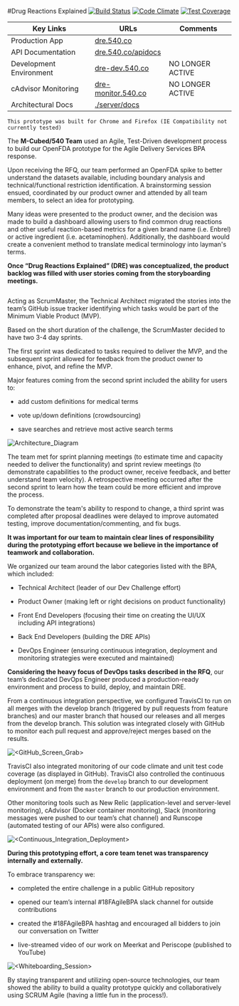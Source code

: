 #Drug Reactions Explained
[![Build Status](https://travis-ci.org/540co/ads-bpa.svg?branch=master)](https://travis-ci.org/540co/ads-bpa)
[![Code Climate](https://codeclimate.com/github/540co/ads-bpa/badges/gpa.svg)](https://codeclimate.com/github/540co/ads-bpa)
[![Test Coverage](https://codeclimate.com/github/540co/ads-bpa/badges/coverage.svg)](https://codeclimate.com/github/540co/ads-bpa/coverage)

Key Links  | URLs | Comments
 ------------- | ------------- | ---------------
 Production App    | [dre.540.co](https://dre.540.co) | 
 API Documentation    | [dre.540.co/apidocs](https://dre.540.co/apidocs) | 
 Development Environment    | [dre-dev.540.co](https://dre-dev.540.co) | NO LONGER ACTIVE
 cAdvisor Monitoring    | [dre-monitor.540.co](https://dre-monitor.540.co) | NO LONGER ACTIVE
 Architectural Docs    | [./server/docs](https://github.com/540co/ads-bpa/blob/master/server/docs) | 

```
This prototype was built for Chrome and Firefox (IE Compatibility not currently tested)
```


The **M-Cubed/540 Team** used an Agile, Test-Driven development process to build our OpenFDA prototype for the Agile Delivery Services BPA response.  

Upon receiving the RFQ, our team performed an OpenFDA spike to better understand the datasets available, including boundary analysis and technical/functional restriction identification.  A brainstorming session ensued, coordinated by our product owner and attended by all team members, to select an idea for prototyping.  

Many ideas were presented to the product owner, and the decision was made to build a dashboard allowing users to find common drug reactions and other useful reaction-based metrics for a given brand name (i.e. Enbrel) or active ingredient (i.e. acetaminophen).  Additionally, the dashboard would create a convenient method to translate medical terminology into layman's terms.

**Once “Drug Reactions Explained” (DRE) was conceptualized, the product backlog was filled with user stories coming from the storyboarding meetings.** 
 
![<Whiteboard>](./server/docs/other/Whiteboard.jpg)

Acting as ScrumMaster, the Technical Architect migrated the stories into the team’s GitHub issue tracker identifying which tasks would be part of the Minimum Viable Product (MVP).  

Based on the short duration of the challenge, the ScrumMaster decided to have two 3-4 day sprints.

The first sprint was dedicated to tasks required to deliver the MVP, and the subsequent sprint allowed for feedback from the product owner to enhance, pivot, and refine the MVP.  

Major features coming from the second sprint included the ability for users to:

* add custom definitions for medical terms

* vote up/down definitions (crowdsourcing)

* save searches and retrieve most active search terms  

![Architecture_Diagram](./server/docs/architecture/architecture_diagram.png)

The team met for sprint planning meetings (to estimate time and capacity needed to deliver the functionality) and sprint review meetings (to demonstrate capabilities to the product owner, receive feedback, and better understand team velocity).  A retrospective meeting occurred after the second sprint to learn how the team could be more efficient and improve the process.

To demonstrate the team's ability to respond to change, a third sprint was completed after proposal deadlines were delayed to improve automated testing, improve documentation/commenting, and fix bugs.

**It was important for our team to maintain clear lines of responsibility during the prototyping effort because we believe in the importance of teamwork and collaboration.**

We organized our team around the labor categories listed with the BPA, which included:

* Technical Architect (leader of our Dev Challenge effort)

* Product Owner (making left or right decisions on product functionality)

* Front End Developers (focusing their time on creating the UI/UX including API integrations)

* Back End Developers (building the DRE APIs)

* DevOps Engineer (ensuring continuous integration, deployment and monitoring strategies were executed and maintained)  

**Considering the heavy focus of DevOps tasks described in the RFQ**, our team’s dedicated DevOps Engineer produced a production-ready environment and process to build, deploy, and maintain DRE.  

From a continuous integration perspective, we configured TravisCI to run on all merges with the develop branch (triggered by pull requests from feature branches) and our master branch that housed our releases and all merges from the develop branch.  This solution was integrated closely with GitHub to monitor each pull request and approve/reject merges based on the results.  

![<GitHub_Screen_Grab>](./server/docs/other/GitHub_Screen_Grab.jpg)

TravisCI also integrated monitoring of our code climate and unit test code coverage (as displayed in GitHub).  TravisCI also controlled the continuous deployment (on merge) from the `develop` branch to our development environment and from the `master` branch to our production environment.  

Other monitoring tools such as New Relic (application-level and server-level monitoring), cAdvisor (Docker container monitoring), Slack (monitoring messages were pushed to our team’s chat channel) and Runscope (automated testing of our APIs) were also configured.

![<Continuous_Integration_Deployment>](./server/docs/architecture/continuous_integration_deployment.png)

**During this prototyping effort, a core team tenet was transparency internally and externally.**

To embrace transparency we:

* completed the entire challenge in a public GitHub repository

* opened our team’s internal #18FAgileBPA slack channel for outside contributions

* created the #18FAgileBPA hashtag and encouraged all bidders to join our conversation on Twitter

* live-streamed video of our work on Meerkat and Periscope (published to YouTube)

![<Whiteboarding_Session>](./server/docs/other/Whiteboarding_Session.jpg)

By staying transparent and utilizing open-source technologies, our team showed the ability to build a quality prototype quickly and collaboratively using SCRUM Agile (having a little fun in the process!). 
